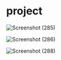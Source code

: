 # project

![Screenshot (285)](https://user-images.githubusercontent.com/103672026/168479014-ac8f929d-1272-45d7-aea1-400dd4885d79.png)



![Screenshot (286)](https://user-images.githubusercontent.com/103672026/168479177-af61fc7c-f79d-4520-bb5d-b8046726ecc0.png)


![Screenshot (288)](https://user-images.githubusercontent.com/103672026/168479186-692dc876-686d-4484-bb7f-133e1a7377da.png)


